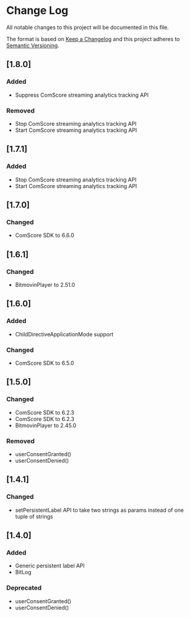 # Change Log
All notable changes to this project will be documented in this file.

The format is based on [Keep a Changelog](http://keepachangelog.com/)
and this project adheres to [Semantic Versioning](http://semver.org/).

## [1.8.0]

### Added
- Suppress ComScore streaming analytics tracking API

### Removed
- Stop ComScore streaming analytics tracking API
- Start ComScore streaming analytics tracking API

## [1.7.1]

### Added
- Stop ComScore streaming analytics tracking API
- Start ComScore streaming analytics tracking API

## [1.7.0]

### Changed
- ComScore SDK to 6.6.0

## [1.6.1]

### Changed
- BitmovinPlayer to 2.51.0

## [1.6.0]

### Added
-  ChildDirectiveApplicationMode support

### Changed
- ComScore SDK to 6.5.0

## [1.5.0]

### Changed
- ComScore SDK to 6.2.3
- ComScore SDK to 6.2.3
- BitmovinPlayer to 2.45.0

### Removed
- userConsentGranted()
- userConsentDenied()

## [1.4.1]

### Changed
- setPersistentLabel API to take two strings as params instead of one tuple of strings

## [1.4.0]

### Added
- Generic persistent label API
- BitLog

### Deprecated
- userConsentGranted()
- userConsentDenied()
